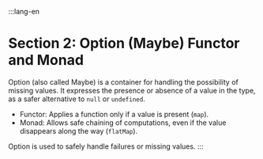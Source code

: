 :::lang-en

# Section 2: Option (Maybe) Functor and Monad

Option (also called Maybe) is a container for handling the possibility of missing values. It expresses the presence or absence of a value in the type, as a safer alternative to `null` or `undefined`.

- Functor: Applies a function only if a value is present (`map`).
- Monad: Allows safe chaining of computations, even if the value disappears along the way (`flatMap`).

Option is used to safely handle failures or missing values.
:::